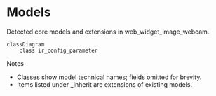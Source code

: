 # Models

Detected core models and extensions in web_widget_image_webcam.

```mermaid
classDiagram
    class ir_config_parameter
```

Notes
- Classes show model technical names; fields omitted for brevity.
- Items listed under _inherit are extensions of existing models.
